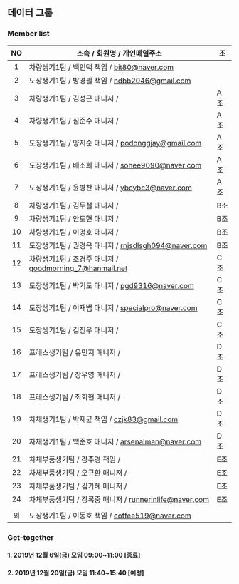 ## 데이터 그룹

### Member list

|NO  |     소속 / 회원명 / 개인메일주소         | 조  |
|:--:|----------------------------------------|-----|
|1   | 차량생기1팀    / 백인택 책임    / bit80@naver.com           |     |
|2   | 도장생기1팀    / 방경필 책임    / ndbb2046@gmail.com        |     |
|3   | 차량생기1팀    / 김성근 매니저  /                           | A조 |
|4   | 차량생기1팀    / 심준수 매니저  /                           | A조 |
|5   | 도장생기1팀    / 양지순 매니저  / podonggjay@gmail.com      | A조 |
|6   | 도장생기1팀    / 배소희 매니저  / sohee9090@naver.com       | A조 |
|7   | 도장생기1팀    / 윤병찬 매니저  / ybcybc3@naver.com         | A조 |
|8   | 차량생기1팀    / 김두철 매니저  /                           | B조 |
|9   | 차량생기1팀    / 안도현 매니저  /                           | B조 |
|10  | 차량생기1팀    / 이경호 매니저  /                           | B조 |
|11  | 도장생기1팀    / 권경옥 매니저  / rnjsdlsgh094@naver.com    | B조 |
|12  | 차량생기1팀    / 조경주 매니저  / goodmorning_7@hanmail.net | C조 |
|13  | 도장생기1팀    / 박기도 매니저  / pgd9316@naver.com         | C조 |
|14  | 도장생기1팀    / 이재범 매니저  / specialpro@naver.com      | C조 |
|15  | 도장생기1팀    / 김진우 매니저  /                           | C조 |
|16  | 프레스생기팀   / 유민지 매니저  /                           | D조 |
|17  | 프레스생기팀   / 장우영 매니저  /                           | D조 |
|18  | 프레스생기팀   / 최회현 매니저  /                           | D조 |
|19  | 차체생기1팀    / 박재균 책임    / czjk83@gmail.com          | D조 |
|20  | 차체생기1팀    / 백준호 매니저  / arsenalman@naver.com      | D조 |
|21  | 차체부품생기팀 / 강주경 책임    /                           | E조 |
|22  | 차체부품생기팀 / 오규환 매니저  /                           | E조 |
|23  | 차체부품생기팀 / 김가혜 매니저  /                           | E조 |
|24  | 차체부품생기팀 / 강록중 매니저  / runnerinlife@naver.com    | E조 |
|    |           |  |
|외  | 도장생기1팀    / 이동호 책임    / coffee519@naver.com       |  |

### Get-together

#### 1. 2019년 12월  6일(금) 모임 09:00~11:00 [종료]
#### 2. 2019년 12월 20일(금) 모임 11:40~15:40 [예정]

<!-- 여기에 한 줄 추가해 주세요 -->
<!-- |NO|소속/회원명/개인메일주소| -->

